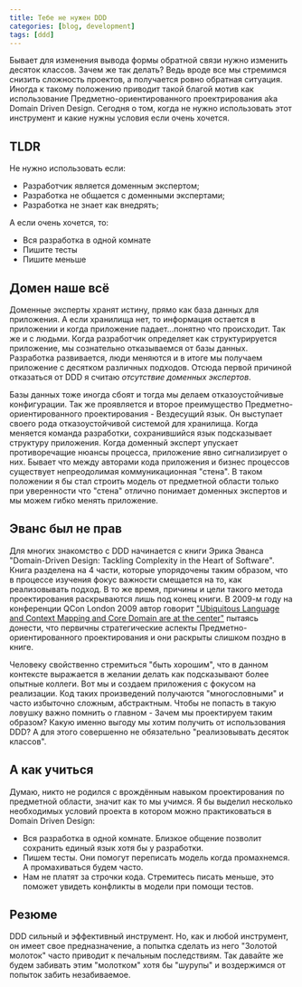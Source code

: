 ```yaml
---
title: Тебе не нужен DDD
categories: [blog, development]
tags: [ddd]
---
```

Бывает для изменения вывода формы обратной связи нужно изменить десяток классов.
Зачем же так делать? Ведь вроде все мы стремимся снизить сложность проектов,
а получается ровно обратная ситуация. Иногда к такому положению приводит такой
благой мотив как использование Предметно-ориентированного проектрирования aka
Domain Driven Design. Сегодня о том, когда не нужно использовать этот инструмент
и какие нужны условия если очень хочется.
<!--more-->

## TLDR

Не нужно использовать если:

- Разработчик является доменным экспертом;
- Разработка не общается с доменными экспертами;
- Разработка не знает как внедрять;
  
А если очень хочется, то:

- Вся разработка в одной комнате
- Пишите тесты
- Пишите меньше

## Домен наше всё

Доменные эксперты хранят истину, прямо как база данных для приложения.
А если хранилища нет, то информация остается в приложении и когда
приложение падает...понятно что происходит.
Так же и с людьми. Когда разработчик определяет как структурируется
приложение, мы сознательно отказываемся от базы данных. Разработка
развивается, люди меняются и в итоге мы получаем приложение с десятком
различных подходов. Отсюда первой причиной отказаться от DDD я считаю
*отсутствие доменных экспертов*.

Базы данных тоже иногда сбоят и тогда мы делаем отказоустойчивые конфигурации.
Так же проявляется и второе преимущество Предметно-ориентированного
проектирования - Вездесущий язык. Он выступает своего рода отказоустойчивой
системой для хранилища. Когда меняется команда разработки, сохранившийся
язык подсказывает структуру приложения. Когда доменный эксперт упускает
противоречащие нюансы процесса, приложение явно сигнализирует о них.
Бывает что между авторами кода приложения и бизнес процессов существует
непреодолимая коммуникационная "стена". В таком положении я бы стал
строить модель от предметной области только при уверенности что "стена"
отлично понимает доменных экспертов и мы можем гибко менять приложение.

## Эванс был не прав

Для многих знакомство с DDD начинается с книги Эрика Эванса "Domain-Driven
Design: Tackling Complexity in the Heart of Software". Книга разделена на
4 части, которые упорядочены таким образом, что в процессе изучения фокус важности
смещается на то, как реализовывать подход. В то же время, причины и цели такого
метода проектирования раскрываются лишь под конец книги. В 2009-м году на конференции
QCon London 2009 автор говорит ["Ubiquitous Language and Context Mapping and
Core Domain are at the center"](https://qconlondon.com/london-2009/qconlondon.com/london-2009/presentation/What+I've+learned+about+DDD+since+the+book.html)
пытаясь донести, что первичны стратегические аспекты Предметно-ориентированного
проектирования и они раскрыты слишком поздно в книге.

Человеку свойственно стремиться "быть хорошим", что в данном контексте выражается
в желании делать как подсказывают более опытные коллеги. Вот мы и создаем приложения
с фокусом на реализации. Код таких произведений получаются "многословными" и часто
избыточно сложным, абстрактным. Чтобы не попасть в такую ловушку важно помнить о
главном - Зачем мы проектируем таким образом? Какую именно выгоду мы хотим получить
от использования DDD? А для этого совершенно не обязательно "реализовывать десяток
классов".

## А как учиться

Думаю, никто не родился с врождённым навыком проектирования по предметной области,
значит как то мы учимся. Я бы выделил несколько необходимых условий проекта
в котором можно практиковаться в Domain Driven Design:

- Вся разработка в одной комнате. Близкое общение позволит сохранить единый язык
хотя бы у разработки.
- Пишем тесты. Они помогут переписать модель когда промахнемся. А промахиваться
будем часто.
- Нам не платят за строчки кода. Стремитесь писать меньше, это поможет увидеть
конфликты в модели при помощи тестов.

## Резюме

DDD сильный и эффективный инструмент. Но, как и любой инструмент, он имеет
свое предназначение, а попытка сделать из него "Золотой молоток" часто приводит
к печальным последствиям. Так давайте же будем забивать этим "молотком" хотя бы
"шурупы" и воздержимся от попыток забить незабиваемое.